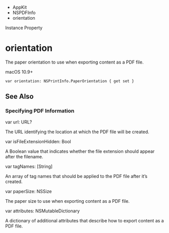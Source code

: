 

- AppKit
- NSPDFInfo
-  orientation 

Instance Property

# orientation

The paper orientation to use when exporting content as a PDF file.

macOS 10.9+

``` source
var orientation: NSPrintInfo.PaperOrientation { get set }
```

## See Also

### Specifying PDF Information

var url: URL?

The URL identifying the location at which the PDF file will be created.

var isFileExtensionHidden: Bool

A Boolean value that indicates whether the file extension should appear after the filename.

var tagNames: [String]

An array of tag names that should be applied to the PDF file after it’s created.

var paperSize: NSSize

The paper size to use when exporting content as a PDF file.

var attributes: NSMutableDictionary

A dictionary of additional attributes that describe how to export content as a PDF file.

